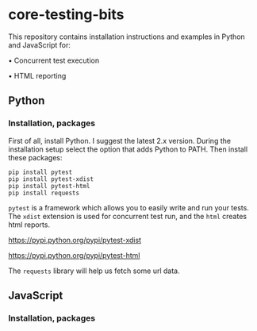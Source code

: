 # core-testing-bits

This repository contains installation instructions and examples in Python and JavaScript for:

• Concurrent test execution

• HTML reporting


## Python

### Installation, packages

First of all, install Python. I suggest the latest 2.x version. During the installation setup select the option that adds Python to PATH.
Then install these packages:
```
pip install pytest
pip install pytest-xdist
pip install pytest-html
pip install requests
```

`pytest` is a framework which allows you to easily write and run your tests. The `xdist` extension is used for concurrent test run, and the `html` creates html reports.

https://pypi.python.org/pypi/pytest-xdist

https://pypi.python.org/pypi/pytest-html

The `requests` library will help us fetch some url data.


## JavaScript

### Installation, packages
